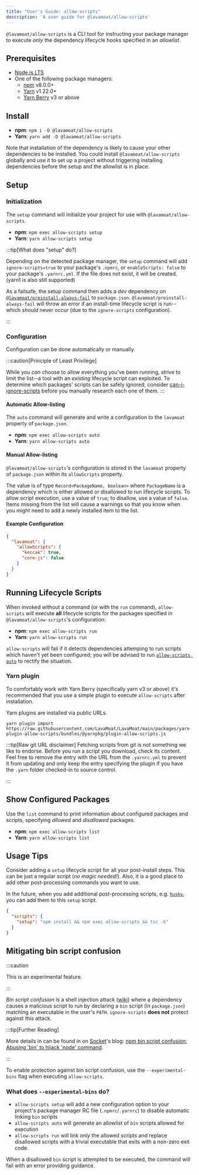 ```yaml
---
title: "User's Guide: allow-scripts"
description: 'A user guide for @lavamoat/allow-scripts'
---
```


`@lavamoat/allow-scripts` is a CLI tool for instructing your package manager to execute _only_ the dependency lifecycle hooks specified in an _allowlist_.

## Prerequisites

- [Node.js LTS][nodejs-ext]
- One of the following package managers:
  - [npm](https://www.npmjs.com/) v8.0.0+
  - [Yarn](https://yarnpkg.com/) v1.22.0+
  - [Yarn Berry](https://yarnpkg.com/) v3 or above

## Install

- **npm**: `npm i -D @lavamoat/allow-scripts`
- **Yarn**: `yarn add -D @lavamoat/allow-scripts`

Note that installation of the dependency is likely to cause your other dependencies to be installed. You could install `@lavamoat/allow-scripts` globally and use it to set up a project without triggering installing dependencies before the setup and the allowlist is in place.

## Setup

### Initialization

The `setup` command will initialize your project for use with `@lavamoat/allow-scripts`.

- **npm**: `npm exec allow-scripts setup`
- **Yarn**: `yarn allow-scripts setup`

:::tip[What does "setup" do?]

Depending on the detected package manager, the `setup` command will add `ignore-scripts=true` to your package's `.npmrc`, or `enableScripts: false` to your package's `.yarnrc.yml`. If the file does not exist, it will be created. (yarn1 is also still supported)

As a failsafe, the setup command then adds a _dev_ dependency on [`@lavamoat/preinstall-always-fail`][preinstall-fail-ext] to `package.json`. `@lavamoat/preinstall-always-fail` will throw an error if an install-time lifecycle script is run--which _should_ never occur (due to the `ignore-scripts` configuration).

:::

### Configuration

Configuration can be done automatically or manually.

:::caution[Principle of Least Privilege]

While you _can_ choose to allow everything you've been running, strive to limit the list--a tool with an _existing_ lifecycle script can exploited. To determine which packages' scripts can be safely ignored, consider [can-i-ignore-scripts][can-i-ignore-scripts-ext] before you manually research each one of them.
:::

#### Automatic Allow-listing

The `auto` command will generate and write a configuration to the `lavamoat` property of `package.json`.

- **npm**: `npm exec allow-scripts auto`
- **Yarn**: `yarn allow-scripts auto`

#### Manual Allow-listing

`@lavamoat/allow-scripts`'s configuration is stored in the `lavamoat` property of `package.json` within its `allowScripts` property.

The value is of type `Record<PackageName, boolean>` where `PackageName` is a dependency which is either allowed or disallowed to run lifecycle scripts. To allow script execution, use a value of `true`; to disallow, use a value of `false`.  
Items missing from the list will cause a warnings so that you know when you might need to add a newly installed item to the list.

#### Example Configuration

```json title=package.json
{
  "lavamoat": {
    "allowScripts": {
      "keccak": true,
      "core-js": false
    }
  }
}
```

## Running Lifecycle Scripts

When invoked without a command (or with the `run` command), `allow-scripts` will execute **all** lifecycle scripts for the packages specified in `@lavamoat/allow-scripts`'s configuration:

- **npm**: `npm exec allow-scripts run`
- **Yarn**: `yarn allow-scripts run`

`allow-scripts` will fail if it detects dependencies attemping to run scripts which haven't yet been configured; you will be advised to run [`allow-scripts auto`][automatic-configuration] to rectify the situation.

### Yarn plugin

To comfortably work with Yarn Berry (specifically yarn v3 or above) it's recommended that you use a simple plugin to execute `allow-scripts` after installation. 

Yarn plugins are installed via public URLs.

```
yarn plugin import https://raw.githubusercontent.com/LavaMoat/LavaMoat/main/packages/yarn-plugin-allow-scripts/bundles/@yarnpkg/plugin-allow-scripts.js
```

:::tip[Raw git URL disclaimer] 
Fetching scripts from git is not something we like to endorse. Before you run a script you download, check its content. Feel free to remove the entry with the URL from the `.yarnrc.yml` to prevent it from updating and only keep the entry specifying the plugin if you have the `.yarn` folder checked-in to source control. 

:::

## Show Configured Packages

Use the `list` command to print information about configured packages and scripts, specifying _allowed_ and _disallowed_ packages.

- **npm**: `npm exec allow-scripts list`
- **Yarn**: `yarn allow-scripts list`

## Usage Tips

Consider adding a `setup` lifecycle script for all your post-install steps. This can be just a regular script (_no magic needed!_). Also, it is a good place to add other post-processing commands you want to use.

In the future, when you add additional post-processing scripts, e.g. [`husky`][husky-ext], you can add them to this `setup` script.

```json title="Example setup script"
{
  "scripts": {
    "setup": "npm install && npm exec allow-scripts && tsc -b"
  }
}
```

## Mitigating bin script confusion

:::caution

This is an experimental feature.

:::

_Bin script confusion_ is a shell injection attack ([wiki][shell-injection-ext]) where a dependency causes a malicious script to run by declaring a `bin` script (in `package.json`) matching an executable in the user's `PATH`. `ignore-scripts` **does not** protect against this attack.

:::tip[Further Reading]

More details in can be found in on [Socket][]'s blog: [npm bin script confusion: Abusing 'bin' to hijack 'node' command][bin-scripts-ext].

:::

To enable protection against bin script confusion, use the `--experimental-bins` flag when executing `allow-scripts`.

### What does `--experimental-bins` do?

- `allow-scripts setup` will add a new configuration option to your project's package manager RC file (`.npmrc`/`.yarnrc`) to disable automatic linking `bin` scripts
- `allow-scripts auto` will generate an allowlist of `bin` scripts allowed for execution
- `allow-scripts run` will link _only_ the allowed scripts and replace disallowed scripts with a trivial executable that exits with a non-zero exit code.

When a disallowed `bin` script is attempted to be executed, the command will fail with an error providing guidance.

[nodejs-ext]: https://nodejs.org/
[husky-ext]: https://typicode.github.io/husky/
[automatic-configuration]: #automatic-configuration
[can-i-ignore-scripts-ext]: https://npm.im/can-i-ignore-scripts
[bin-scripts-ext]: https://socket.dev/blog/npm-bin-script-confusion
[shell-injection-ext]: https://en.wikipedia.org/wiki/Code_injection#Shell_injection
[socket]: https://socket.dev
[preinstall-fail-ext]: https://github.com/LavaMoat/LavaMoat/tree/main/packages/preinstall-always-fail

